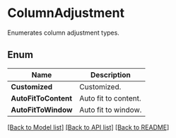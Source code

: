 ﻿
# ColumnAdjustment
Enumerates column adjustment types.

## Enum
 Name | Description
------------ | ------------
**Customized** | Customized.
**AutoFitToContent** | Auto fit to content.
**AutoFitToWindow** | Auto fit to window.


[[Back to Model list]](../../README.md#documentation-for-models) [[Back to API list]](../../README.md#documentation-for-api-endpoints) [[Back to README]](../../README.md)


